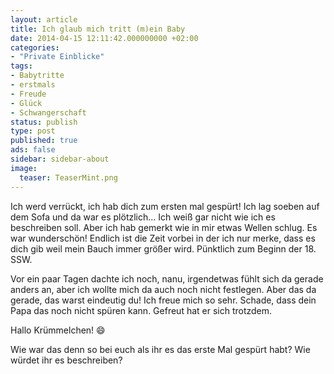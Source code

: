 ```yaml
---
layout: article
title: Ich glaub mich tritt (m)ein Baby
date: 2014-04-15 12:11:42.000000000 +02:00
categories:
- "Private Einblicke"
tags:
- Babytritte
- erstmals
- Freude
- Glück
- Schwangerschaft
status: publish
type: post
published: true
ads: false
sidebar: sidebar-about
image:
  teaser: TeaserMint.png
---
```

Ich werd verrückt, ich hab dich zum ersten mal gespürt!
Ich lag soeben auf dem Sofa und da war es plötzlich...
Ich weiß gar nicht wie ich es beschreiben soll.
Aber ich hab gemerkt wie in mir etwas Wellen schlug.
Es war wunderschön! Endlich ist die Zeit vorbei in der ich nur merke, dass es dich gib weil mein Bauch immer größer wird.
Pünktlich zum Beginn der 18. SSW.

Vor ein paar Tagen dachte ich noch, nanu, irgendetwas fühlt sich da gerade anders an, aber ich wollte mich da auch noch nicht festlegen.
Aber das da gerade, das warst eindeutig du!
Ich freue mich so sehr.
Schade, dass dein Papa das noch nicht spüren kann.
Gefreut hat er sich trotzdem.

Hallo Krümmelchen!
:smile:

Wie war das denn so bei euch als ihr es das erste Mal gespürt habt? Wie würdet ihr es beschreiben?
